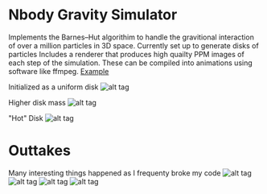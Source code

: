 # Nbody Gravity Simulator
Implements the Barnes–Hut algorithim to handle the gravitional interaction of over a million particles in 3D space. Currently set up to generate disks of particles 
Includes a renderer that produces high quailty PPM images of each step of the simulation. These can be compiled into animations using software like ffmpeg. [Example](https://goo.gl/uUEgHl)

Initialized as a uniform disk
![alt tag](http://i.imgur.com/KarubZw.png?1)

Higher disk mass
![alt tag](http://i.imgur.com/om7hTpE.png?1)

"Hot" Disk
![alt tag](http://i.imgur.com/UVLfwuN.png)

# Outtakes 
Many interesting things happened as I frequenty broke my code
![alt tag](http://i.imgur.com/TBJekOz.png)
![alt tag](http://i.imgur.com/XblJuai.png)
![alt tag](http://i.imgur.com/HPZvu8b.png)
![alt tag](http://i.imgur.com/PkBY0PF.png?1)
